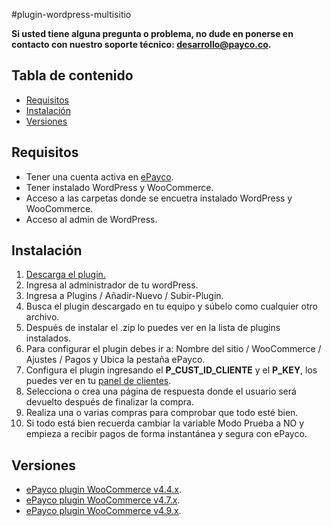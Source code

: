 #plugin-wordpress-multisitio

**Si usted tiene alguna pregunta o problema, no dude en ponerse en contacto con nuestro soporte técnico: desarrollo@payco.co.**

## Tabla de contenido

* [Requisitos](#requisitos)
* [Instalación](#instalación)
* [Versiones](#versiones)

## Requisitos

* Tener una cuenta activa en [ePayco](https://pagaycobra.com).
* Tener instalado WordPress y WooCommerce.
* Acceso a las carpetas donde se encuetra instalado WordPress y WooCommerce.
* Acceso al admin de WordPress.

## Instalación

1. [Descarga el plugin.](https://github.com/epayco/Plugin_ePayco_WooCommerce/releases/tag/3.2.1)
2. Ingresa al administrador de tu wordPress.
3. Ingresa a Plugins / Añadir-Nuevo / Subir-Plugin. 
4. Busca el plugin descargado en tu equipo y súbelo como cualquier otro archivo.
5. Después de instalar el .zip lo puedes ver en la lista de plugins instalados.
6. Para configurar el plugin debes ir a: Nombre del sitio / WooCommerce / Ajustes / Pagos y Ubica la pestaña ePayco.
7. Configura el plugin ingresando el **P_CUST_ID_CLIENTE** y el **P_KEY**, los puedes ver en tu [panel de clientes](https://secure.payco.co/clientes/).
8. Selecciona o crea una página de respuesta donde el usuario será devuelto después de finalizar la compra.
9. Realiza una o varias compras para comprobar que todo esté bien.
10. Si todo está bien recuerda cambiar la variable Modo Prueba a NO y empieza a recibir pagos de forma instantánea y segura con ePayco.


## Versiones

* [ePayco plugin WooCommerce v4.4.x](https://github.com/epayco/plugin-wordpress-multisitio/releases/tag/v4.4.x).
* [ePayco plugin WooCommerce v4.7.x](https://github.com/epayco/plugin-wordpress-multisitio/releases/tag/V4.7.X).
* [ePayco plugin WooCommerce v4.9.x](https://github.com/epayco/plugin-wordpress-multisitio/releases/tag/V4.9.X).
